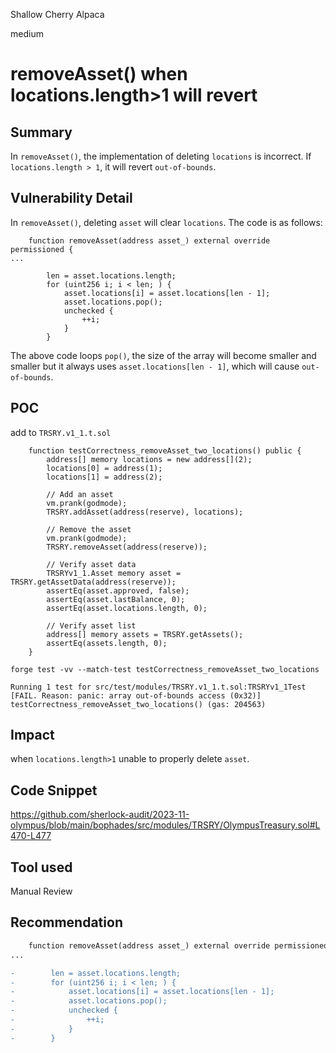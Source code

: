 Shallow Cherry Alpaca

medium

# removeAsset() when locations.length>1  will revert

## Summary
In `removeAsset()`, the implementation of deleting `locations` is incorrect.
 If `locations.length > 1`, it will revert `out-of-bounds`.

## Vulnerability Detail
In `removeAsset()`, deleting `asset` will clear `locations`. The code is as follows:
```solidity
    function removeAsset(address asset_) external override permissioned {
...

        len = asset.locations.length;
        for (uint256 i; i < len; ) {
            asset.locations[i] = asset.locations[len - 1];
            asset.locations.pop();
            unchecked {
                ++i;
            }
        }
```
The above code loops `pop()`, the size of the array will become smaller and smaller
but it always uses `asset.locations[len - 1]`, which will cause `out-of-bounds`.

## POC

add to `TRSRY.v1_1.t.sol`

```solidity
    function testCorrectness_removeAsset_two_locations() public {
        address[] memory locations = new address[](2);
        locations[0] = address(1);
        locations[1] = address(2);

        // Add an asset
        vm.prank(godmode);
        TRSRY.addAsset(address(reserve), locations);

        // Remove the asset
        vm.prank(godmode);
        TRSRY.removeAsset(address(reserve));

        // Verify asset data
        TRSRYv1_1.Asset memory asset = TRSRY.getAssetData(address(reserve));
        assertEq(asset.approved, false);
        assertEq(asset.lastBalance, 0);
        assertEq(asset.locations.length, 0);

        // Verify asset list
        address[] memory assets = TRSRY.getAssets();
        assertEq(assets.length, 0);
    } 
```

```console
forge test -vv --match-test testCorrectness_removeAsset_two_locations

Running 1 test for src/test/modules/TRSRY.v1_1.t.sol:TRSRYv1_1Test
[FAIL. Reason: panic: array out-of-bounds access (0x32)] testCorrectness_removeAsset_two_locations() (gas: 204563)
```

## Impact

when `locations.length>1`  unable to properly delete `asset`.

## Code Snippet

https://github.com/sherlock-audit/2023-11-olympus/blob/main/bophades/src/modules/TRSRY/OlympusTreasury.sol#L470-L477

## Tool used

Manual Review

## Recommendation

```diff
    function removeAsset(address asset_) external override permissioned {
...

-        len = asset.locations.length;
-        for (uint256 i; i < len; ) {
-            asset.locations[i] = asset.locations[len - 1];
-            asset.locations.pop();
-            unchecked {
-                ++i;
-            }
-        }

```